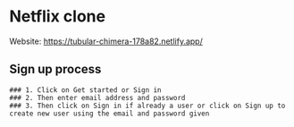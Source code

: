 # Netflix clone

Website: https://tubular-chimera-178a82.netlify.app/

## Sign up process
    ### 1. Click on Get started or Sign in
    ### 2. Then enter email address and password
    ### 3. Then click on Sign in if already a user or click on Sign up to create new user using the email and password given
